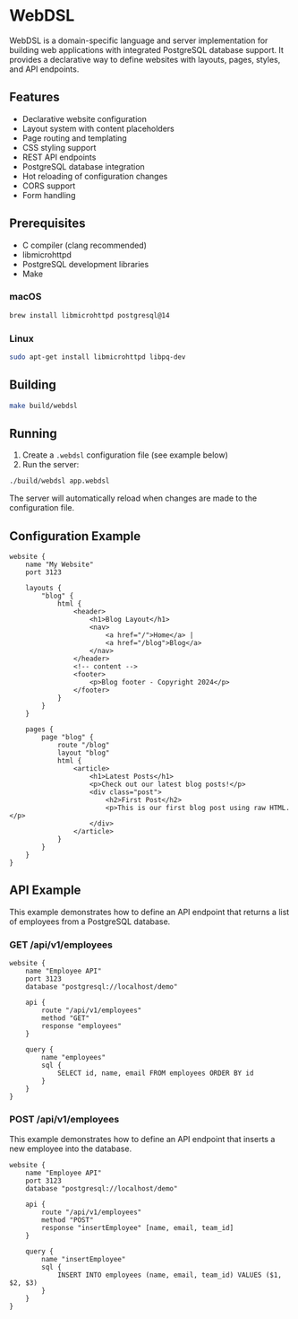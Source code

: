 # WebDSL

WebDSL is a domain-specific language and server implementation for building web applications with integrated PostgreSQL database support. It provides a declarative way to define websites with layouts, pages, styles, and API endpoints.

## Features

- Declarative website configuration
- Layout system with content placeholders
- Page routing and templating
- CSS styling support
- REST API endpoints
- PostgreSQL database integration
- Hot reloading of configuration changes
- CORS support
- Form handling

## Prerequisites

- C compiler (clang recommended)
- libmicrohttpd
- PostgreSQL development libraries
- Make

### macOS

```bash
brew install libmicrohttpd postgresql@14
```

### Linux

```bash
sudo apt-get install libmicrohttpd libpq-dev
```

## Building

```bash
make build/webdsl
```

## Running

1. Create a `.webdsl` configuration file (see example below)
2. Run the server:

```bash
./build/webdsl app.webdsl
```

The server will automatically reload when changes are made to the configuration file.

## Configuration Example

```webdsl
website {
    name "My Website"
    port 3123

    layouts {
        "blog" {
            html {
                <header>
                    <h1>Blog Layout</h1>
                    <nav>
                        <a href="/">Home</a> |
                        <a href="/blog">Blog</a>
                    </nav>
                </header>
                <!-- content -->
                <footer>
                    <p>Blog footer - Copyright 2024</p>
                </footer>
            }
        }
    }

    pages {
        page "blog" {
            route "/blog"
            layout "blog"
            html {
                <article>
                    <h1>Latest Posts</h1>
                    <p>Check out our latest blog posts!</p>
                    <div class="post">
                        <h2>First Post</h2>
                        <p>This is our first blog post using raw HTML.</p>
                    </div>
                </article>
            }
        }
    }
}
```

## API Example

This example demonstrates how to define an API endpoint that returns a list of employees from a PostgreSQL database.

### GET /api/v1/employees

```webdsl
website {
    name "Employee API"
    port 3123
    database "postgresql://localhost/demo"

    api {
        route "/api/v1/employees"
        method "GET"
        response "employees"
    }

    query {
        name "employees"
        sql {
            SELECT id, name, email FROM employees ORDER BY id
        }
    }
}
```

### POST /api/v1/employees

This example demonstrates how to define an API endpoint that inserts a new employee into the database.

```webdsl
website {
    name "Employee API"
    port 3123
    database "postgresql://localhost/demo"

    api {
        route "/api/v1/employees"
        method "POST"
        response "insertEmployee" [name, email, team_id]
    }

    query {
        name "insertEmployee"
        sql {
            INSERT INTO employees (name, email, team_id) VALUES ($1, $2, $3)
        }
    }
}
```

